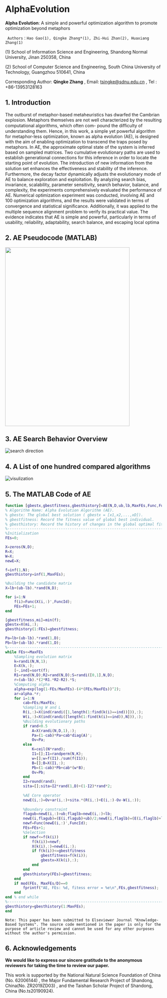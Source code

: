 # AlphaEvolution
**Alpha Evolution**: A simple and powerful optimization algorithm to promote optimization beyond metaphors

```
 Authors：Hao Gao(1), Qingke Zhang*(1), Zhi-Hui Zhan(2), Huaxiang Zhang(1)
```

(1) School of Information Science and Engineering, Shandong Normal University, Jinan 250358, China

(2) School of Computer Science and Engineering, South China University of Technology, Guangzhou 510641, China

Corresponding Author: **Qingke Zhang** , Email: tsingke@sdnu.edu.cn , Tel :  +86-13953128163



## 1. Introduction
The outburst of metaphor-based metaheuristics has dwarfed the Cambrian explosion. Metaphors
themselves are not well characterized by the resulting computational algorithms, which often com-
pound the diﬃculty of understanding them. Hence, in this work, a simple yet powerful algorithm for
metaphor-less optimization, known as alpha evolution (AE), is designed with the aim of enabling
optimization to transcend the traps posed by metaphors. In AE, the approximate optimal state of
the system is inferred based on sampled matrices. Two cumulative evolutionary paths are used to
establish generational connections for this inference in order to locate the starting point of evolution.
The introduction of new information from the solution set enhances the eﬀectiveness and stability
of the inference. Furthermore, the decay factor dynamically adjusts the evolutionary mode of AE
to balance exploration and exploitation. By analyzing search bias, invariance, scalability, parameter
sensitivity, search behavior, balance, and complexity, the experiments comprehensively evaluated
the performance of AE. Numerical optimization experiment was conducted, involving AE and 100
optimization algorithms, and the results were validated in terms of convergence and statistical
signiﬁcance. Additionally, it was applied to the multiple sequence alignment problem to verify its
practical value. The evidence indicates that AE is simple and powerful, particularly in terms of
usability, reliability, adaptability, search balance, and escaping local optima

## 2. AE Pseudocode (MATLAB)

<img src="./AE/AEcode.png" width='400' height='575' >

## 3. AE Search Behavior Overview

![search direction](./AE/AEbehavior.png)

## 4. A List of one hundred compared algorithms
![visulization](./AE/Algorithms.png)


## 5. The MATLAB Code of AE
```MATLAB
function [gbestx,gbestfitness,gbesthistory]=AE(N,D,ub,lb,MaxFEs,Func,FuncId)
% Algorithm Name: Alpha Evolution Algorithm (AE).
% gbestx: The global best solution ( gbestx = [x1,x2,...,xD]).
% gbestfitness: Record the fitness value of global best individual.
% gbesthistory: Record the history of changes in the global optimal fitness.
%---------------------------------------------------------------------------
%Initialization
FEs=0;

X=zeros(N,D);
R=X;
W=X;
newE=X;

f=inf(1,N);
gbesthistory=inf(1,MaxFEs);

%Building the candidate matrix
X=lb+(ub-lb).*rand(N,D);

for i=1:N
    f(i)=Func(X(i,:)',FuncId);
    FEs=FEs+1;
end

[gbestfitness,mi]=min(f);
gbestx=X(mi,:);
gbesthistory(1:FEs)=gbestfitness;

Pa=lb+(ub-lb).*rand(1,D);
Pb=lb+(ub-lb).*rand(1,D);
%---------------------------------------------------------------------------
while FEs<=MaxFEs
    %Sampling evolution matrix
    k=randi(N,N,1);
    E=X(k,:);
    [~,ind]=sort(f);
    R1=rand(N,D);R2=rand(N,D);S=randi([0,1],N,D);
    r=(ub-lb).*(2*R1.*R2-R2).*S;
    %Computing alpha
    alpha=exp(log(1-FEs/MaxFEs)-(4*(FEs/MaxFEs))^2);
    ar=alpha.*r;
    for i=1:N
        cab=FEs/MaxFEs;
        %Sampling W and L
        R(i,:)=X(ind(randi([1,length(1:find(k(i)==ind))])),:);
        W(i,:)=X(ind(randi([length(1:find(k(i)==ind)),N])),:);
        %Building evolutionary paths
        if rand<0.5
            A=X(randi(N,D,1),:);
            Pa=(1-cab)*Pa+cab*diag(A)';
            Ov=Pa;
        else
            K=ceil(N*rand);
            I1=[];I1=randperm(N,K);
            w=[];w=f(I1)./sum(f(I1));
            B=[];B=X(I1,:);
            Pb=(1-cab)*Pb+cab*(w*B);
            Ov=Pb;
        end
        I2=round(rand);
        sita=[];sita=I2*rand(1,D)+(1-I2)*rand*2;
        
        %AE Core operator
        newE(i,:)=Ov+ar(i,:)+sita.*(R(i,:)+E(i,:)-Ov-W(i,:));
        
        %Boundary constraint
        flagub=newE(i,:)>ub;flaglb=newE(i,:)<lb;
        newE(i,flagub)=(E(i,flagub)+ub)/2;newE(i,flaglb)=(E(i,flaglb)+lb)/2;
        newf=Func(newE(i,:)',FuncId);
        FEs=FEs+1;
        %Selection
        if newf<=f(k(i))
            f(k(i))=newf;
            X(k(i),:)=newE(i,:); 
            if f(k(i))<=gbestfitness
                gbestfitness=f(k(i));
                gbestx=X(k(i),:);
            end
        end
        gbesthistory(FEs)=gbestfitness;
    end
    if mod(FEs, MaxFEs/D)==0
        fprintf("AE, FEs: %d, fitess error = %e\n",FEs,gbestfitness);
    end
end % end while
%---------------------------------------------------------------------------
gbesthistory=gbesthistory(1:MaxFEs);
end
```
`Note: This paper has been submitted to Elseviewer Journal "Knowledge-Based Systems".
The source code mentioned in the paper is only for the purpose of article review and cannot be used for any other purposes without the author's permission.`



## 6. Acknowledgements

**We would like to express our sincere gratitude to the anonymous reviewers for taking the time to review our paper.** 

This work is supported by the National Natural Science Foundation of China (No. 62006144) , the Major Fundamental Research Project of Shandong, China(No. ZR2019ZD03) , and the Taishan Scholar Project of Shandong, China (No.ts20190924).


